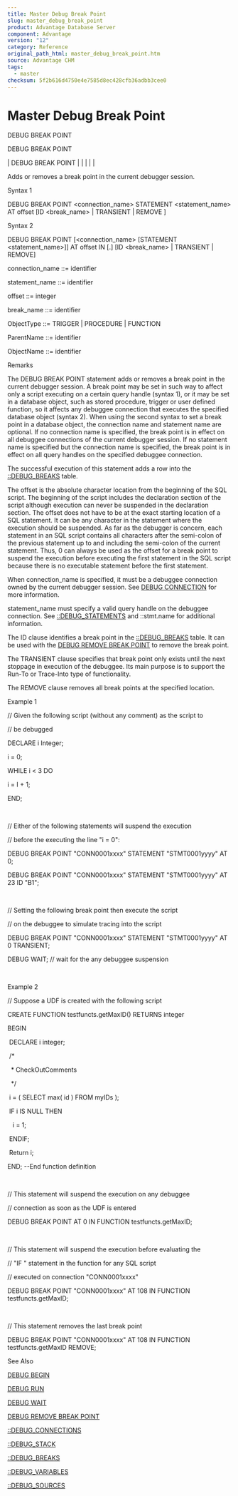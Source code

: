 ```yaml
---
title: Master Debug Break Point
slug: master_debug_break_point
product: Advantage Database Server
component: Advantage
version: "12"
category: Reference
original_path_html: master_debug_break_point.htm
source: Advantage CHM
tags:
  - master
checksum: 5f2b616d4750e4e7585d8ec428cfb36adbb3cee0
---
```


# Master Debug Break Point

DEBUG BREAK POINT

DEBUG BREAK POINT

| DEBUG BREAK POINT |  |  |  |  |

Adds or removes a break point in the current debugger session.

Syntax 1

DEBUG BREAK POINT <connection\_name> STATEMENT <statement\_name> AT offset [ID <break\_name> | TRANSIENT | REMOVE ]

Syntax 2

DEBUG BREAK POINT [<connection\_name> [STATEMENT <statement\_name>]] AT offset IN <ObjectType> [<ParentName>.]<ObjectName> [ID <break\_name> | TRANSIENT | REMOVE]

connection\_name ::= identifier

statement\_name ::= identifier

offset ::= integer

break\_name ::= identifier

ObjectType ::= TRIGGER | PROCEDURE | FUNCTION

ParentName ::= identifier

ObjectName ::= identifier

Remarks

The DEBUG BREAK POINT statement adds or removes a break point in the current debugger session. A break point may be set in such way to affect only a script executing on a certain query handle (syntax 1), or it may be set in a database object, such as stored procedure, trigger or user defined function, so it affects any debuggee connection that executes the specified database object (syntax 2). When using the second syntax to set a break point in a database object, the connection name and statement name are optional. If no connection name is specified, the break point is in effect on all debuggee connections of the current debugger session. If no statement name is specified but the connection name is specified, the break point is in effect on all query handles on the specified debuggee connection.

The successful execution of this statement adds a row into the [::DEBUG\_BREAKS](master__debug_breaks.md) table.

The offset is the absolute character location from the beginning of the SQL script. The beginning of the script includes the declaration section of the script although execution can never be suspended in the declaration section. The offset does not have to be at the exact starting location of a SQL statement. It can be any character in the statement where the execution should be suspended. As far as the debugger is concern, each statement in an SQL script contains all characters after the semi-colon of the previous statement up to and including the semi-colon of the current statement. Thus, 0 can always be used as the offset for a break point to suspend the execution before executing the first statement in the SQL script because there is no executable statement before the first statement.

When connection\_name is specified, it must be a debuggee connection owned by the current debugger session. See [DEBUG CONNECTION](master_debug_connection.md) for more information.

statement\_name must specify a valid query handle on the debuggee connection. See [::DEBUG\_STATEMENTS](master__debug_statements.md) and ::stmt.name for additional information.

The ID clause identifies a break point in the [::DEBUG\_BREAKS](master__debug_breaks.md) table. It can be used with the [DEBUG REMOVE BREAK POINT](master_debug_remove_break_point.md) to remove the break point.

The TRANSIENT clause specifies that break point only exists until the next stoppage in execution of the debuggee. Its main purpose is to support the Run-To or Trace-Into type of functionality.

The REMOVE clause removes all break points at the specified location.

Example 1

// Given the following script (without any comment) as the script to

// be debugged

DECLARE i Integer;

i = 0;

WHILE i < 3 DO

i = I + 1;

END;

 

// Either of the following statements will suspend the execution

// before the executing the line "i = 0":

DEBUG BREAK POINT "CONN0001xxxx" STATEMENT "STMT0001yyyy" AT 0;

DEBUG BREAK POINT "CONN0001xxxx" STATEMENT "STMT0001yyyy" AT 23 ID "B1";

 

// Setting the following break point then execute the script

// on the debuggee to simulate tracing into the script

DEBUG BREAK POINT "CONN0001xxxx" STATEMENT "STMT0001yyyy" AT 0 TRANSIENT;

DEBUG WAIT; // wait for the any debuggee suspension

 

Example 2

// Suppose a UDF is created with the following script

CREATE FUNCTION testfuncts.getMaxID() RETURNS integer

BEGIN

 DECLARE i integer;

 /\*

  \* CheckOutComments

  \*/

 i = ( SELECT max( id ) FROM myIDs );

 IF i IS NULL THEN

   i = 1;

 ENDIF;

 Return i;

END; --End function definition

 

// This statement will suspend the execution on any debuggee

// connection as soon as the UDF is entered

DEBUG BREAK POINT AT 0 IN FUNCTION testfuncts.getMaxID;

 

// This statement will suspend the execution before evaluating the

// "IF " statement in the function for any SQL script

// executed on connection "CONN0001xxxx"

DEBUG BREAK POINT "CONN0001xxxx" AT 108 IN FUNCTION testfuncts.getMaxID;

 

// This statement removes the last break point

DEBUG BREAK POINT "CONN0001xxxx" AT 108 IN FUNCTION testfuncts.getMaxID REMOVE;

See Also

[DEBUG BEGIN](master_debug_begin.md)

[DEBUG RUN](master_debug_run.md)

[DEBUG WAIT](master_debug_wait.md)

[DEBUG REMOVE BREAK POINT](master_debug_remove_break_point.md)

[::DEBUG\_CONNECTIONS](master__debug_connections.md)

[::DEBUG\_STACK](master__debug_stack.md)

[::DEBUG\_BREAKS](master__debug_breaks.md)

[::DEBUG\_VARIABLES](master__debug_variables.md)

[::DEBUG\_SOURCES](master__debug_sources.md)
